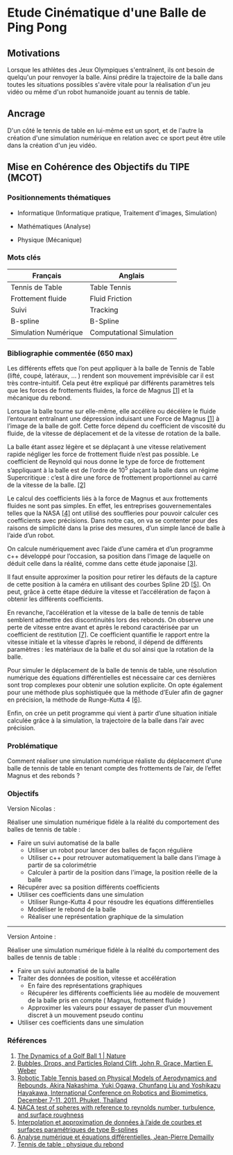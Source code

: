 # Etude Cinématique d'une Balle de Ping Pong

## Motivations

Lorsque les athlètes des Jeux Olympiques s'entraînent, ils ont besoin de quelqu'un pour renvoyer la balle. Ainsi prédire la trajectoire de la balle dans toutes les situations possibles s'avère vitale pour la réalisation d'un jeu vidéo ou même d'un robot humanoïde jouant au tennis de table.

## Ancrage

D'un côté le tennis de table en lui-même est un sport, et de l'autre la création d'une simulation numérique en relation avec ce sport peut être utile dans la création d'un jeu vidéo.

## Mise en Cohérence des Objectifs du TIPE (MCOT)

### Positionnements thématiques

- Informatique (Informatique pratique, Traitement d'images, Simulation)

- Mathématiques (Analyse)

- Physique (Mécanique)


### Mots clés

| Français             | Anglais                  |
| -------------------- | ------------------------ |
| Tennis de Table      | Table Tennis             |
| Frottement fluide    | Fluid Friction           |
| Suivi                | Tracking                 |
| B-spline             | B-Spline                 |
| Simulation Numérique | Computational Simulation |


### Bibliographie commentée (650 max)

Les différents effets que l’on peut appliquer à la balle de Tennis de Table (lifté, coupé, latéraux, … ) rendent son mouvement imprévisible car il est très contre-intuitif. Cela peut être expliqué par différents paramètres tels que les forces de frottements fluides, la force de Magnus [[1]](#Références) et la mécanique du rebond.

Lorsque la balle tourne sur elle-même, elle accélère ou décélère le fluide l’entourant entraînant une dépression induisant une Force de Magnus [[1]](#Références) à l’image de la balle de golf. Cette force dépend du coefficient de viscosité du fluide, de la vitesse de déplacement et de la vitesse de rotation de la balle.

La balle étant assez légère et se déplaçant à une vitesse relativement rapide négliger les force de frottement fluide n’est pas possible. Le coefficient de Reynold qui nous donne le type de force de frottement s’appliquant à la balle est de l’ordre de $10^5$ plaçant la balle dans un régime Supercritique : c’est à dire une force de frottement proportionnel au carré de la vitesse de la balle. [[2]](#Références)

Le calcul des coefficients liés à la force de Magnus et aux frottements fluides ne sont pas simples. En effet, les entreprises gouvernementales telles que la NASA [[4]](#Références) ont utilisé des souffleries pour pouvoir calculer ces coefficients avec précisions. Dans notre cas, on va se contenter pour des raisons de simplicité dans la prise des mesures, d’un simple lancé de balle à l’aide d’un robot.

On calcule numériquement avec l’aide d’une caméra et d’un programme c++ développé pour l’occasion, sa position dans l’image de laquelle on déduit celle dans la réalité, comme dans cette étude japonaise [[3]](#Références).

Il faut ensuite approximer la position pour retirer les défauts de la capture de cette position à la caméra en utilisant des courbes Spline 2D [[5]](#Références). On peut, grâce à cette étape déduire la vitesse et l’accélération de façon à obtenir les différents coefficients.

En revanche, l’accélération et la vitesse de la balle de tennis de table semblent admettre des discontinuités lors des rebonds. On observe une perte de vitesse entre avant et après le rebond caractérisée par un coefficient de restitution [[7]](#Références). Ce coefficient quantifie le rapport entre la vitesse initiale et la vitesse d’après le rebond, il dépend de différents paramètres : les matériaux de la balle et du sol ainsi que la rotation de la balle.

Pour simuler le déplacement de la balle de tennis de table, une résolution numérique des équations différentielles est nécessaire car ces dernières sont trop complexes pour obtenir une solution explicite. On opte également pour une méthode plus sophistiquée que la méthode d’Euler afin de gagner en précision, la méthode de Runge-Kutta 4 [[6]](#Références).

Enfin, on crée un petit programme qui vient à partir d’une situation initiale calculée grâce à la simulation, la trajectoire de la balle dans l’air avec précision.

### Problématique

Comment réaliser une simulation numérique réaliste du déplacement d'une balle de tennis de table en tenant compte des frottements de l’air, de l’effet Magnus et des rebonds ?

### Objectifs

Version Nicolas :

Réaliser une simulation numérique fidèle à la réalité du comportement des balles de tennis de table :
- Faire un suivi automatisé de la balle
  - Utiliser un robot pour lancer des balles de façon régulière
  - Utiliser c++ pour retrouver automatiquement la balle dans l'image à partir de sa colorimétrie
  - Calculer à partir de la position dans l'image, la position réelle de la balle
- Récupérer avec sa position différents coefficients
- Utiliser ces coefficients dans une simulation
  - Utiliser Runge-Kutta 4 pour résoudre les équations différentielles
  - Modéliser le rebond de la balle
  - Réaliser une représentation graphique de la simulation
---
Version Antoine :

Réaliser une simulation numérique fidèle à la réalité du comportement des balles de tennis de table :
- Faire un suivi automatisé de la balle
- Traiter des données de position, vitesse et accélération
  - En faire des représentations graphiques
  - Récupérer les différents coefficients liée au modèle de mouvement de la balle pris en compte ( Magnus, frottement fluide )
  - Approximer les valeurs pour essayer de passer d’un mouvement discret à un mouvement pseudo continu
- Utiliser ces coefficients dans une simulation


### Références
1. [The Dynamics of a Golf Ball 1 | Nature](sources/The-dynamics-of-a-golf-ball.pdf)
2. [Bubbles, Drops, and Particles Roland Clift, John R. Grace, Martien E. Weber](sources/Bubbles-drops-and-particles.epub)
3. [Robotic Table Tennis based on Physical Models of Aerodynamics and Rebounds, Akira Nakashima, Yuki Ogawa, Chunfang Liu and Yoshikazu Hayakawa, International Conference on Robotics and Biomimetics, December 7-11, 2011, Phuket, Thailand](sources/Robotic-Table-Tennis-based-on-Physical-Models-of-Aerodynamics-and-Rebounds.pdf)
4. [NACA test of spheres with reference to reynolds number, turbulence, and surface roughness](sources/NACA-test-of-spheres-with-reference-to-reynolds-number-turbulence-and-surface-roughness.pdf)
5. [Interpolation et approximation de données à l’aide de courbes et surfaces paramétriques de type B-splines](sources/Splines-3D.pdf)
6. [Analyse numérique et équations différentielles, Jean-Pierre Demailly](sources/Analyse-numérique-et-équations-différentielles-Jean-Pierre-DEMAILLY.pdf)
7. [Tennis de table : physique du rebond](sources/Tennis-de-table-physique-du-rebond.pdf)
